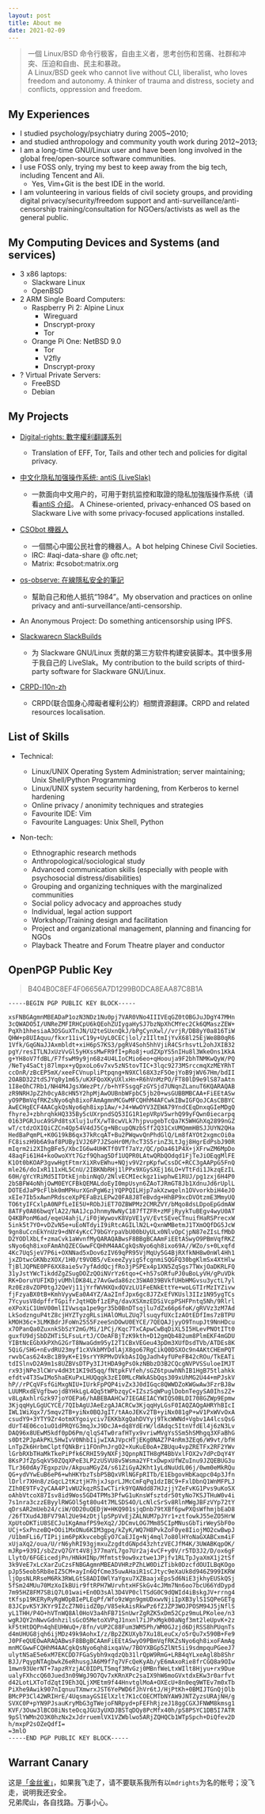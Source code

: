 ```yaml
---
layout: post
title: About me
date: 2021-02-09
---
```


> 一個 Linux/BSD 命令行极客，自由主义者，思考创伤和苦痛、社群和冲突、压迫和自由、民主和暴政。   
A Linux/BSD geek who cannot live without CLI, liberalist, who loves freedom and autonomy. A thinker of trauma and distress, society and conflicts, oppression and freedom.  


## My Experiences  
- I studied psychology/psychiatry during 2005~2010;   
- and studied anthropology and community youth work during 2012~2013;  
- I am a long-time GNU/Linux user and have been long involved in the global free/open-source software communities.  
- I use FOSS only, trying my best to keep away from the big tech, including Tencent and Ali.  
    - Yes, Vim+Git is the best IDE in the world.
- I am volunteering in various fields of civil society groups, and providing digital privacy/security/freedom support and anti-surveillance/anti-censorship training/consultation for NGOers/activists as well as the general public.  


## My Computing Devices and Systems (and services)
- 3 x86 laptops:  
    - Slackware Linux  
    - OpenBSD  
- 2 ARM Single Board Computers:  
    - Raspberry Pi 2: Alpine Linux  
        - Wireguard   
        - Dnscrypt-proxy  
        - Tor  
    - Orange Pi One:  NetBSD 9.0   
        - Tor  
        - V2fly  
        - Dnscrypt-proxy  
- ? Virtual Private Servers:  
    - FreeBSD   
    - Debian   


## My Projects
- [Digital-rights: 數字權利翻譯系列](https://github.com/mdrights/Digital-rights)  
    - Translation of EFF, Tor, Tails and other tech and policies for digital privacy.  

- [中文化隐私加强操作系统: antiS (LiveSlak)](https://github.com/mdrights/LiveSlak)  
    - 一款面向中文用户的，可用于對抗监控和取證的隐私加強版操作系统（请看[antiS 介绍](https://mdrights.github.io/os-observe/Liveslak-intro/)。 A Chinese-oriented, privacy-enhanced OS based on Slackware Live with some privacy-focused applications installed. 

- [CSObot 機器人](https://github.com/mdrights/CSObot)  
    - 一個關心中國公民社會的機器人。A bot helping Chinese Civil Societies.  
    - IRC: #aqi-data-share @ oftc.net;   
    - Matrix: #csobot:matrix.org  

- [os-observe: 在線隱私安全的筆記](https://mdrights.github.io/os-observe) 
    - 幫助自己和他人抵抗“1984”。My observation and practices on online privacy and anti-surveillance/anti-censorship.

- An Anonymous Project: Do something anticensorship using IPFS.  

- [Slackwarecn SlackBuilds](https://github.com/slackwarecn-slackbuilds)   
    - 为 Slackware GNU/Linux 贡献的第三方软件构建安装脚本。其中很多用于我自己的 LiveSlak。My contribution to the build scripts of third-party software for Slackware GNU/Linux.    

- [CRPD-l10n-zh](https://github.com/mdrights/CRPD-l10n-zh)  
    - CRPD(联合国身心障礙者權利公約）相關資源翻譯。CRPD and related resources localisation.



## List of Skills
- Technical:  
	- Linux/UNIX Operating System Administration; server maintaining; Unix Shell/Python Programming 
	- Linux/UNIX system security hardening, from Kerberos to kernel hardening
	- Online privacy / anonimity techniques and strategies
	- Favourite IDE: Vim
	- Favourite Languages: Unix Shell, Python

- Non-tech:
	- Ethnographic research methods
	- Anthropological/sociological study
	- Advanced communication skills (especially with people with psychosocial distress/disabilities)
	- Grouping and organizing techniques with the marginalized communities
	- Social policy advocacy and approaches study
	- Individual, legal action support 
	- Workshop/Training design and facilitation
	- Project and organizational management, planning and financing for NGOs
	- Playback Theatre and Forum Theatre player and conductor


## OpenPGP Public Key

> B404B0C8EF4F06656A7D1299B0DCA8EAA87C8B1A

```
-----BEGIN PGP PUBLIC KEY BLOCK-----

xsFNBGAgmnMBEADaP1ozN3NDz1Nu0pj7VAR0VNo4IIIVEqGZ0tOBGJuJDgY47MHn
3cQWADO5I/UNReZMFIRHCpU6kQEohZUIygaHySJ7bzNpXhCMYec2Ck6QMaszZEW+
PqXh1hhesiaA3OSGuXTnJN/U2teSUxnQkJ/bPgCynXwl//vrjR/DB8yY0a816TiW
QHW+p8UIAquu/fkxr11ivC19y+UyL0CECjlol/zIIltmIjYvX68l25EjWe8B0qR6
1Vfk/GqGNaJJAxmbldt+xiH6pS7KS3/pgRV4Soh5hhVjiR4CSrhsvtL2ohJXIB32
pgY/resITLNJxUzVvGl5yHXssMwFR9fI+pRo8j+udZXpYS5nIHu8l3WkeOns1KkA
g+YH8oV7fdBL/F7fswM9y9jn68z4U4LIoCMio6eo+qHoouja9F2bhTNMKwQyW/PQ
/NeTy4SaCtj87lmpx+yQpxoLo6v7xv5zNStovTIC+3lqc9273MSrccmqXzMEYRhT
ccOnR/zBcEP5mX/xeeFCVnupliPtpqng+N9XCl68X3zF5OejYoB9jWV67Hm/bdII
2OABD322tdSJYq0y1m65/uKXFQoXKyUXlxHn+R6hVnMzPO/FT80lD9e9lS87aAtn
1I8eOhC7Rb1/NH4M4JgsXWezPt//b+hYFSsgqFzGYSjd7UNqnZLanuT6KQARAQAB
zR9NRHJpZ2h0cyA8cHN5Y2hpMjAwOUBnbWFpbC5jb20+wsGUBBMBCAA+FiEEtASw
yO9PBmVqfRKZsNyo6qh8ixoFAmAgmnMCGwMFCQHhM4AFCwkIBwIGFQoJCAsCBBYC
AwECHgECF4AACgkQsNyo6qh8ixp1Aw/+J4+WwOYV3ZEWA79YndCEqDnxqGIeMDgQ
fhyreJ+zbhrqhkHQ335By5cUXrpndSQ53IG1R1epVRpV5wrhQ99yFQwn0iecarpq
0163PGRJucA9SPd8tsXluj1ufX/wT8cwVLk7hjpvugebTcQa7K5WHGhXq2899nGZ
wT/ctdzOXIQiCZCn4Qp54V4dJ5Cg+NBcupQNzbSff2Q31CxUMQmmHBSJJUYN2QHa
HedBaPqmPL+K0G19kB6qx37kRcqAT+Bu2PWqwvQnPhdGlQ/Lm8fAYOt2xgmcOi0a
FC8iszH9b6A9af8PUBy1VJ26P7JZSoHr0M/hcT3S5rinZ3LtJgj8HgrEdPsbJ90R
mIqrm2i2XIhgBFe5/XbcIG6w4UHKTf0VTf7aYz/QC/pOa461P4X+jXFrwZM6MpDo
48aqFi61H4+koOwoXYt7Gzf9Qhag5Df1UQPR0LAtwQRbQOdqd1FjTeJiOEqgMlFE
K1Ot0bKOAP3gvwHgtFtmrXiXRvEWhu+NQjv9V2rpKpfwCssDC+RCC3gAAPpG5FnQ
mle26/doIxR111xHL5CnU/2IBKNbRHj1lPPx9XGySXEj16LO+VTtFdi1JkzqEzIL
60H/gYcYRiMd5ITDtkEjnbinNqO/2NlvECMIeckgz1iwphwE1RUJ/pg1zxj6H4P0
2bSBFW4oNhjOwM0EYCFBkQEMALdoEyI0mpUsyn6ZAoTJRmGT8Jb1XdnuJd6rUplL
DOTEdJaP9cFlbk0mMPHurXGnPgW6zjYQPPQILHjp7akXzwqeln1OVvorkbiH4eJO
xEIe7Ib5xAwnPRdsceXpPEFaBzLEPw20FA8J8TeBvdg+HhBP9xcDVOtzmE3MmyUQ
TO6tyIFCxlpA0NPfLeIE5U+RObJiET7OZBWPMz2CMRZVY/bMqo8dsLDpoEpGdmAW
8ATFy0A86bwqYlA22/NA1JcpJhnmyNwNyC187fTZFR+zMFjRyykTuBEgv4wyU0AT
Q4KBPonM6ad/eqeU4ahjL/iF0jWywovK8VpVE1yV/EvtSEveCTnuifHaRSPrecxW
5ink5t7YO+vDZvN5e+uEoNTdyiI9iRtcAGILlN2L+QxnWMBetmJ1TXmOQfDG5JcW
9gn8uCcnEkYnUz9+dNY4yKcC79bGYrpaVbU00bUyULx0NlvOpCjpN87eZIsLfMbD
D2YODlXbLf+zmaCvk1aWvnfMyQARAQABwsF8BBgBCAAmFiEEtASwyO9PBmVqfRKZ
sNyo6qh8ixoFAmAhQZECGwwFCQHhM4AACgkQsNyo6qh8ixo69A//WZo/s+0Lxqfd
4Kc7UqSjeV7P6i+OXNNad5xDov6zIV69qPR95VjMqUy5G4BjRXfkNH8w0nWl4Hh1
jxZDtwcGKNbzXOX/1H0/t9VOB5/vExeeZyyigSfcgnmiSQGFQ30bgKlmSx4XtHlw
TjBlJQPNE0PF6XX8aie5v7yfAddQcjfRo3jPSPEx4p1XN5ZqSgs7TWxjOaDKRLFQ
31yJstYWcTikddZgZSugDOZzQOiNVrYz6tqo+C+h57sORfuPJ0uBoLyVH/gPuVDk
RK+DoruYUFIKDjvUMhlDK84Lz7AvGwda86zc3SWA039BVkfUHbHMGvsu3yctL7yl
Rz0Ez8vZOP0tgJ2QeVj11jYrfWVHXQxdQVzLU1FeENkEttYe+woLGTIrMzIYZivw
fjFzyaBX0tB+KmhVyywEa0A4YZ/Aa2InfJpx6gc8J7ZxEfVKUsl3IIz1N95ygTCs
7YcyusV8dpffrTGpifrJqtHQbf1zEPq/davXSXmzEDSiVcpPSHFPntq5Nh/9Rlrl
eXPoXiC1UmV00mlIIVwsqa1pe9gr35b0BnDTsqjlu7dZx66p6foK/gRVVz3zM7Ad
LkSodznguP4tZ8cjHYZTyzgRLsiHAlOMuLZUq7lsuqyfUXcIzAOtEDfIms7zBTPU
kMOH36c+3LMKBdrJFoWn25S5FzeeSnDOwU0EYCE/7QEQAJjyyO9TnupJt9NnHDcu
x7OPanQa0ZuxnkSbSzY2mG/Mi/1PCj/Kqc7TxCApwCwBqDiXL5I5HLevPNOtITt0
guxfU9djSbDZHTi5LFsuLrtJ/COeAFBjTzK9kth+D12gmQb482um8PlmEKF4mGDU
YIBtNcEGbXkPXhG2GrT8NwaGdm95yI2T1CBxVEGeu43pDm3XUfDsdTVb/ATDEs8K
5QiG/SHG+nEvdRU23myf1cXVkbMYDdlAjX8go67RgCikQ0DSXOc9n4AKtCHEmPQT
rwvbCas624xBc1B9yK+E19srYYRPMvDVkbAsIQgJadh4yfUPeFB42cROu/TkEATi
tdISlnvD2A9m1s8UZBVsDTPy3IJtHDA9gPsOkzNBbzD3B2CQcgNVPVSSuloeIMJT
rx93jNPe3lCWrv4dH3t1KI9d5qq/fNtpkFVfeh/sGZ6tpuwhNhIB1HgB75tlahkk
efdtv4T3SwIMo5haEKuPxLHUQqgk3zEI0MLcRWkASbQqs309xUhMG2U44+mPJskV
hP//rPCqVFsfGiMxgNIU+IUrkFpPQP4ivZx3J0dIGqc8QWWDZoKWGwAw3FzrBJ8w
LUUMRxdEVgfbwojdBYHkLgL4Qq5tWPbzqyC+IZszSqWPuglDobnTegySA0Ihs2Z+
v8LgAxhlrGzk97joYOEPa6/hABEBAAHCw7IEGAEIACYWIQS0BLDI708GZWp9Epmw
3KjqqHyLGgUCYCE/7QIbAgUJAeEzgAJACRCw3KjqqHyLGsF0IAQZAQgAHRYhBIcI
IWL1WiXqx7/5mqv2TB+yiNx0BQJgIT/tAAoJEKv2TB+yiNx081gP+wV1PxWVvOxA
csudY9+3YTY9Zr4otmXYgoiyciv7EKKbXgQahDVYyj9TkcWWNd+Vgbv1A4lcsQsG
dUrT4E06co1uO1dPRQYG3mqJxJ9DcJA+dq8YdErW/ldAdqc5ItnVfdEl4j6zN3Lv
DAQ96x8UEwM5kdf0pD6Pm/qlqS4Tw0rafHTyx9vriwMVgYsSSm5hSMhgq3XFaBhG
s0Dt2PJpAkPKL5HwIvV0NhbIijwIXAJVpcHTjEKg0NAZ7P4nRm3ZEq6/W9vt/bfH
LnTpZk6HrbmClptfQNkBri1FOnPnJrgO2+XuKuE0oA+ZBUqu4vpZRETFx2RF2YWv
lGrbRXbTHaMkTkePiPfk6CRHI59yNXFj3QpnpNITH8gM4BbVxlFOX2v7dPcDqY4Y
8KsPJfZpSqkV50ZQqXPeE3LP2zUSVU8v5Wsma2YFtxDwpxUfWZuInu9JZQEBUG3u
TLr360dAy7EgxpzUv/AkpuaMGyZ4/s61ZiGyA2Kht1yLdNuUdL06j/0wm0eMkRQu
QG+ydVYwEuB6eP6+whHKYbzTsbP5BQxVRlNGFpRITb/E1EbgovHbKaqpc04p3Jfn
lDrlr7XHn8/zGqcL2tKztjH7hjxJsprLJMcCmFqPq1dzIBC9+FxlDbnQ1WnMFPLJ
ZIh0E9TFv2yCAA4P1vWU2kqzRSIwCTirk9YQANdd87HJzjjYZeFvKG1Pvs9uKoSX
oAhbVtcoX87Isv8id9Wos5GD4TPMs3PfwG1uKnsWfsztdr50tyNo7KSJTHuW0v4i
7s1nra3czzEByylRWGOl5gt80u4t7MLSDS4O/LcNlcSrSv8RlnMWgJBFzVYp72tY
qDrsAR2mUeb24/ciW/OD20uQEDjW+HKQ901sjqDnb79tXBf6pwPXQsWfhmjbEaD8
/26fTXud4JBFV79Al2Ue94zDtjlpSPpVvEjZALNUM7pJYr1+ztfowkJ55eZO5HrW
XpUtoDKTiU8SECJu1KgAmafPS9eXq2/JDCmvLOG7Mm85CIpMNusGbTirWeySbF0o
UCj+SxPnzeBQ+OOi1MxONu6KIM3gpq/kZyK/WQ7H8PvkZoF0ye8IiojMO2cwBwpJ
/U1bmFLi6/TIPijim6PpKkvcebgEyO7CaEJIg+Nj4mql7o80lHYoNaGXABCxm4iF
xUjaXq2/oua/U/rN6yhRI93gjmxuZzgdtdGNpd43zhtzVECJfM4K/3UWABKqpOK/
mJRp+939I/sbZzvQ7GYt4V8j377maYL7go7Ur2aj4vCF+y0V/r5TD3J2/D/ox6gF
LlytO/6FGEicedjPn/HNkHINp/Mfmtst9ow9xztwe1JPjfv1RLTpJyaXmX1j2tSf
3k9VeE7xLcXarZuCzsFNBGAgmnMBEADVHRzPZhLW0DiZTibk0DzcfdOUILBqKOgo
pJp55eob5Rb8eIZ5CM+ayIn6QfCme35uwAHaiR1sCJtyc9eXaUk8d946Z999IKRW
ljOpsNLRRseM6Rk3RWLGtS8ADI0WlYaYgxu7XZBaajxEps5d6NiE3jkhyEUSkQSj
5fSm24MUu70MzXoIkBUir9ftRPH7WUrvhtxHFSkGv4cJMm7Nn6oo7bcU66YdDypd
7m95HZ8FM7SBiQ7L01wai+En0D3sAl3D4VP0clTSdG0C9dQWId4iBskgJV+rrng4
tKfsp19KERyRyRgWOpBIePLEqPf/Wfo9zWgn9gmUDxwvNjiIpXB3ylS1SQPeGETg
83JCpvK5YJKYr9IZcZ7N0iidZ0p/V85ekAisRkwPz6fZJZP3WOJPOSM94J5jNflS
yL1THH/P4O+hVTnWQ8Al0HoV3a4hFB71SnUwrZgRZK5xDm52Cpz9muLPKolee/n3
wgRJQY2nNwvGdnhzilsGcO5MetoXVPqJ1nxnl7iJPxMgk00aNgf3mt2leUpvK+2z
kF5tHtDQPn4qhEUHWuQ+/8fn/vUP2C88Fum3WM5Ph/WM0GJzjd6DjRSS8hPUqnTs
d4mUHUG8jqh6ijMDz49k9AohxI/z/Bp2ZKUXyb7Xu18LeuCx/o5rQu7x590B+Fe9
J0PFeQUEOwARAQABwsF8BBgBCAAmFiEEtASwyO9PBmVqfRKZsNyo6qh8ixoFAmAg
mnMCGwwFCQHhM4AACgkQsNyo6qh8ixqaVw/7BOYXBGp5ZlNt5ii9sdmpquPGeeJ7
ulytNSaE5e6xM7EKCDD7FGaSybh9xqdzQb31lrQpW9RmG+LRB4qYLxeAgl8b8Shr
BJJ/PqypNTAgbwkZ6eRhusgJA6M9f7q7VFcQeKyAb/yE6mAxoRie8frCGQ8a9OIw
1mwn93UerNT+7apzRYzjAC0IDPLT5mqf3MvGzj0MBnfWeLtxWIlt8Hjyu+rx9Due
ualyFXhccQ60Jued3n09WgJ9O7Qv7xKRnXPc2saIX9hW6moGVxtdxEKw3r0arfvt
d42LotLXToTdZqtI9Eh3QLjXMEtm9f44HnvtglMoA+OXEcU+8n0eq9WTEv7m0xTb
PiXhe9Awik907nIqnuuTXmwrxJST6YePWD6fJhVr6tJ/HjPtKh+0BMIJTGnQjOlb
BMcPP3Cl42WRIHrE/4UqsmayGSIElXzlt7K1cCOECMTbNYAW9JNTZyzsURAjNH/g
SVXC0P+pYN9PJsauKryMbG3gTWejoFNRpyd+pFEFhRjzeJ18ggCGXJFNWM8kmsg1
KVF/3Ouw3lBCO8iNsteOcqJGU3yUXDJBSTqDQy8PcMfx40h/pS8PSYC1DB5I7ATR
9pSlYWMn2O3K0hzNx2xJdrruemlVX1VZWblwo5ARjZQHQCb1WTpSpch+DiQfev2D
h/mxpP2sOZeQdfI=
=3mlO
-----END PGP PUBLIC KEY BLOCK-----

```

## Warrant Canary

这是[「金丝雀」](https://en.wikipedia.org/wiki/Warrant_canary)，如果我飞走了，请不要联系我所有以`mdrights`为名的帐号；没飞走，说明我还安全。  
兄弟爬山，各自找路。万事小心。

